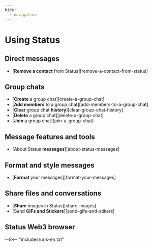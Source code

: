 ```yaml
---
hide:
  - navigation
---
```


# Using Status

## Direct messages

- [**Remove a contact** from Status][remove-a-contact-from-status]

## Group chats

- [**Create** a group chat][create-a-group-chat]
- [**Add members** to a group chat][add-members-to-a-group-chat]
- [**Clear** group chat **history**][clear-group-chat-history]
- [**Delete** a group chat][delete-a-group-chat]
- [**Join** a group chat][join-a-group-chat]

## Message features and tools

- [About Status **messages**][about-status-messages]

## Format and style messages

- [**Format** your messages][format-your-messages]

## Share files and conversations

- [**Share** images in Status][share-images]
- [Send **GIFs and Stickers**][send-gifs-and-stikers]

## Status Web3 browser

--8<-- "includes/urls-en.txt"

